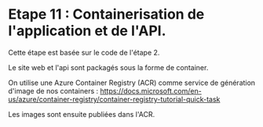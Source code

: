 # Etape 11 : Containerisation de l'application et de l'API.

Cette étape est basée sur le code de l'étape 2.

Le site web et l'api sont packagés sous la forme de container. 

On utilise une Azure Container Registry (ACR) comme service de génération d'image de nos containers : https://docs.microsoft.com/en-us/azure/container-registry/container-registry-tutorial-quick-task 

Les images sont ensuite publiées dans l'ACR.





